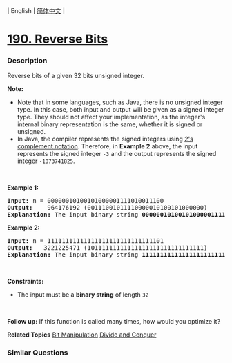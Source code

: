 | English | [简体中文](README.md) |

# [190. Reverse Bits](https://leetcode.cn/problems/reverse-bits)
 ### Description
<p>Reverse bits of a given 32 bits unsigned integer.</p>

<p><strong>Note:</strong></p>

<ul>
	<li>Note that in some languages, such as Java, there is no unsigned integer type. In this case, both input and output will be given as a signed integer type. They should not affect your implementation, as the integer&#39;s internal binary representation is the same, whether it is signed or unsigned.</li>
	<li>In Java, the compiler represents the signed integers using <a href="https://en.wikipedia.org/wiki/Two%27s_complement" target="_blank">2&#39;s complement notation</a>. Therefore, in <strong class="example">Example 2</strong> above, the input represents the signed integer <code>-3</code> and the output represents the signed integer <code>-1073741825</code>.</li>
</ul>

<p>&nbsp;</p>
<p><strong class="example">Example 1:</strong></p>

<pre>
<strong>Input:</strong> n = 00000010100101000001111010011100
<strong>Output:</strong>    964176192 (00111001011110000010100101000000)
<strong>Explanation: </strong>The input binary string <strong>00000010100101000001111010011100</strong> represents the unsigned integer 43261596, so return 964176192 which its binary representation is <strong>00111001011110000010100101000000</strong>.
</pre>

<p><strong class="example">Example 2:</strong></p>

<pre>
<strong>Input:</strong> n = 11111111111111111111111111111101
<strong>Output:</strong>   3221225471 (10111111111111111111111111111111)
<strong>Explanation: </strong>The input binary string <strong>11111111111111111111111111111101</strong> represents the unsigned integer 4294967293, so return 3221225471 which its binary representation is <strong>10111111111111111111111111111111</strong>.
</pre>

<p>&nbsp;</p>
<p><strong>Constraints:</strong></p>

<ul>
	<li>The input must be a <strong>binary string</strong> of length <code>32</code></li>
</ul>

<p>&nbsp;</p>
<p><strong>Follow up:</strong> If this function is called many times, how would you optimize it?</p>

**Related Topics**  [Bit Manipulation](https://leetcode.cn/tag/bit-manipulation) [Divide and Conquer](https://leetcode.cn/tag/divide-and-conquer) 

### Similar Questions
